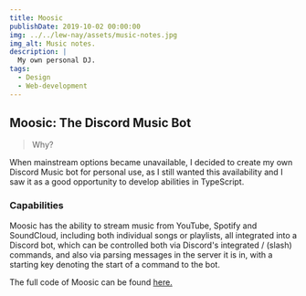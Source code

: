 ```yaml
---
title: Moosic
publishDate: 2019-10-02 00:00:00
img: ../../lew-nay/assets/music-notes.jpg
img_alt: Music notes.
description: |
  My own personal DJ.
tags:
  - Design
  - Web-development
---
```


## Moosic: The Discord Music Bot

> Why?

When mainstream options became unavailable, I decided to create my own Discord Music bot for personal use, as I still wanted this availability and I saw it as a good opportunity to develop abilities in TypeScript.

### Capabilities

Moosic has the ability to stream music from YouTube, Spotify and SoundCloud, including both individual songs or playlists, all integrated into a Discord bot, which can be controlled both via Discord's integrated / (slash) commands, and also via parsing messages in the server it is in, with a starting key denoting the start of a command to the bot.

The full code of Moosic can be found <a href="https://github.com/lew-nay/Moosic">here.</a>

